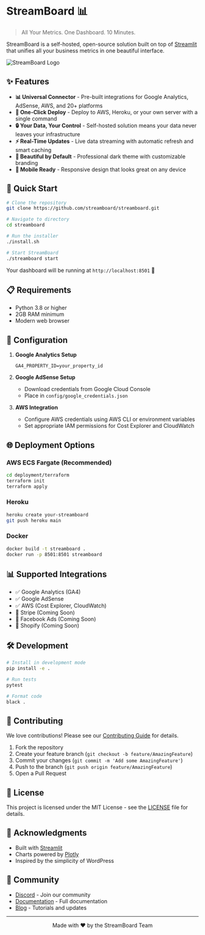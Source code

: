 # StreamBoard 📊

> All Your Metrics. One Dashboard. 10 Minutes.

StreamBoard is a self-hosted, open-source solution built on top of [Streamlit](https://streamlit.io/) that unifies all your business metrics in one beautiful interface.

![StreamBoard Logo](https://img.shields.io/badge/StreamBoard-Analytics%20Made%20Simple-6366f1?style=for-the-badge&logo=data:image/svg+xml;base64,PHN2ZyB3aWR0aD0iMjQiIGhlaWdodD0iMjQiIHZpZXdCb3g9IjAgMCAyNCAyNCIgZmlsbD0id2hpdGUiIHhtbG5zPSJodHRwOi8vd3d3LnczLm9yZy8yMDAwL3N2ZyI+PHBhdGggZD0iTTMgMTNoMnY3SDN6bTQtOGgydjEySDd6bTQtMmgydjE0aC0yem00IDRoMnYxMGgtMnptNC0yaDJ2MTJoLTJ6Ii8+PC9zdmc+)

## ✨ Features

- **📊 Universal Connector** - Pre-built integrations for Google Analytics, AdSense, AWS, and 20+ platforms
- **🚀 One-Click Deploy** - Deploy to AWS, Heroku, or your own server with a single command
- **🔒 Your Data, Your Control** - Self-hosted solution means your data never leaves your infrastructure
- **⚡ Real-Time Updates** - Live data streaming with automatic refresh and smart caching
- **🎨 Beautiful by Default** - Professional dark theme with customizable branding
- **📱 Mobile Ready** - Responsive design that looks great on any device

## 🚀 Quick Start

```bash
# Clone the repository
git clone https://github.com/streamboard/streamboard.git

# Navigate to directory
cd streamboard

# Run the installer
./install.sh

# Start StreamBoard
./streamboard start
```

Your dashboard will be running at `http://localhost:8501` 🎉

## 📋 Requirements

- Python 3.8 or higher
- 2GB RAM minimum
- Modern web browser

## 🔧 Configuration

1. **Google Analytics Setup**

   ```env
   GA4_PROPERTY_ID=your_property_id
   ```

2. **Google AdSense Setup**
   - Download credentials from Google Cloud Console
   - Place in `config/google_credentials.json`

3. **AWS Integration**
   - Configure AWS credentials using AWS CLI or environment variables
   - Set appropriate IAM permissions for Cost Explorer and CloudWatch

## 🌐 Deployment Options

### AWS ECS Fargate (Recommended)

```bash
cd deployment/terraform
terraform init
terraform apply
```

### Heroku

```bash
heroku create your-streamboard
git push heroku main
```

### Docker

```bash
docker build -t streamboard .
docker run -p 8501:8501 streamboard
```

## 📊 Supported Integrations

- ✅ Google Analytics (GA4)
- ✅ Google AdSense
- ✅ AWS (Cost Explorer, CloudWatch)
- 🔄 Stripe (Coming Soon)
- 🔄 Facebook Ads (Coming Soon)
- 🔄 Shopify (Coming Soon)

## 🛠️ Development

```bash
# Install in development mode
pip install -e .

# Run tests
pytest

# Format code
black .
```

## 🤝 Contributing

We love contributions! Please see our [Contributing Guide](CONTRIBUTING.md) for details.

1. Fork the repository
2. Create your feature branch (`git checkout -b feature/AmazingFeature`)
3. Commit your changes (`git commit -m 'Add some AmazingFeature'`)
4. Push to the branch (`git push origin feature/AmazingFeature`)
5. Open a Pull Request

## 📄 License

This project is licensed under the MIT License - see the [LICENSE](LICENSE) file for details.

## 🙏 Acknowledgments

- Built with [Streamlit](https://streamlit.io/)
- Charts powered by [Plotly](https://plotly.com/)
- Inspired by the simplicity of WordPress

## 💬 Community

- [Discord](https://discord.gg/streamboard) - Join our community
- [Documentation](https://docs.streamboard.io) - Full documentation
- [Blog](https://blog.streamboard.io) - Tutorials and updates

---

<p align="center">
  Made with ❤️ by the StreamBoard Team
</p>
